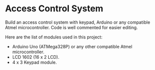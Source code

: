 # Access Control System

Build an access control system with keypad, Arduino or any compatible Atmel microcontroller. Code is well commented for easier editing.

Here are the list of modules used in this project:

* Arduino Uno (ATMega328P) or any other compatible Atmel microcontroller.
* LCD 1602 (16 x 2 LCD).
* 4 x 3 Keypad module.
